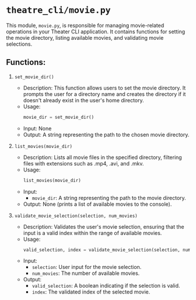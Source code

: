 # `theatre_cli/movie.py`
This module, `movie.py`, is responsible for managing movie-related operations in your Theater CLI application. It contains functions for setting the movie directory, listing available movies, and validating movie selections.

## Functions:
1. `set_movie_dir()`
    * Description: This function allows users to set the movie directory. It prompts the user for a directory name and creates the directory if it doesn't already exist in the user's home directory.
    * Usage:
        ```python
        movie_dir = set_movie_dir()
        ```
    * Input: None
    * Output: A string representing the path to the chosen movie directory.

2. `list_movies(movie_dir)`
    * Description: Lists all movie files in the specified directory, filtering files with extensions such as .mp4, .avi, and .mkv.
    * Usage:
        ```python
        list_movies(movie_dir)
        ```
    * Input:
        * `movie_dir`: A string representing the path to the movie directory.
    * Output: None (prints a list of available movies to the console).

3. `validate_movie_selection(selection, num_movies)`
    * Description: Validates the user's movie selection, ensuring that the input is a valid index within the range of available movies.
    * Usage:
        ```python
        valid_selection, index = validate_movie_selection(selection, num_movies)
        ```
    * Input:
        * `selection`: User input for the movie selection.
        * `num_movies`: The number of available movies.
    * Output:
        * `valid_selection`: A boolean indicating if the selection is valid.
        * `index`: The validated index of the selected movie.